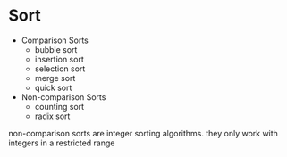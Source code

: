 # Sort

- Comparison Sorts
  - bubble sort
  - insertion sort
  - selection sort
  - merge sort
  - quick sort
- Non-comparison Sorts
  - counting sort
  - radix sort

non-comparison sorts are integer sorting algorithms. they only work with integers in a restricted range
